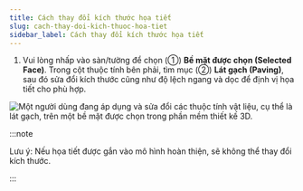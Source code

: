 ```yaml
---
title: Cách thay đổi kích thước họa tiết
slug: cach-thay-doi-kich-thuoc-hoa-tiet
sidebar_label: Cách thay đổi kích thước họa tiết
---
```


1. Vui lòng nhấp vào sàn/tường để chọn (①) **Bề mặt được chọn (Selected Face)**. Trong cột thuộc tính bên phải, tìm mục (②) **Lát gạch (Paving)**, sau đó sửa đổi kích thước cũng như độ lệch ngang và dọc để định vị họa tiết cho phù hợp.

![Một người dùng đang áp dụng và sửa đổi các thuộc tính vật liệu, cụ thể là lát gạch, trên một bề mặt được chọn trong phần mềm thiết kế 3D.](https://storage.googleapis.com/jegavn_kb/images/97e5e659-b8ef-43cd-ad3c-1b5602c220b9.png)

:::note

Lưu ý: Nếu họa tiết được gắn vào mô hình hoàn thiện, sẽ không thể thay đổi kích thước.

:::